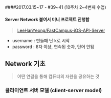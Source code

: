 ####2017.03.15~17 - #39~41 (10주차 2~4번째 수업)

#### Server Network 붙여서 미니 프로젝트 진행함
> [LeeHanYeong/FastCampus-iOS-API-Server](https://github.com/LeeHanYeong/FastCampus-iOS-API-Server)

- username : 만들때 난 k로 시작
- password : 8자 이상, 연속된 숫자, 단어 안됨

## Network 기초
> 어떤 연결을 통해 컴퓨터의 자원을 공유하는 것  

### 클라이언트 서버 모델 (client-server model)


##